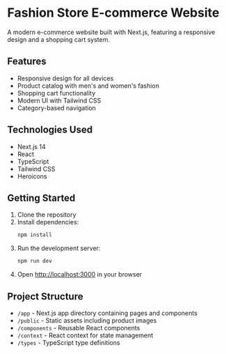 # Fashion Store E-commerce Website

A modern e-commerce website built with Next.js, featuring a responsive design and a shopping cart system.

## Features

- Responsive design for all devices
- Product catalog with men's and women's fashion
- Shopping cart functionality
- Modern UI with Tailwind CSS
- Category-based navigation

## Technologies Used

- Next.js 14
- React
- TypeScript
- Tailwind CSS
- Heroicons

## Getting Started

1. Clone the repository
2. Install dependencies:
   ```bash
   npm install
   ```
3. Run the development server:
   ```bash
   npm run dev
   ```
4. Open [http://localhost:3000](http://localhost:3000) in your browser

## Project Structure

- `/app` - Next.js app directory containing pages and components
- `/public` - Static assets including product images
- `/components` - Reusable React components
- `/context` - React context for state management
- `/types` - TypeScript type definitions 